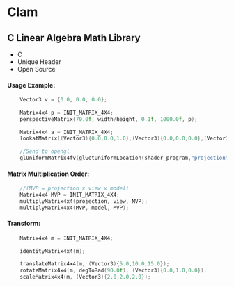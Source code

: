 # Clam
## C Linear Algebra Math Library

  * C <br>
  * Unique Header <br>
  * Open Source <br>

#### Usage Example:
```C
    Vector3 v = {0.0, 0.0, 0.0};
    
    Matrix4x4 p = INIT_MATRIX_4X4;
    perspectiveMatrix(70.0f, width/height, 0.1f, 1000.0f, p);
    
    Matrix4x4 a = INIT_MATRIX_4X4;
    lookatMatrix((Vector3){0.0,0.0,1.0},(Vector3){0.0,0.0,0.0},(Vector3){0.0,1.0,0.0}, a);
    
    //Send to opengl
    glUniformMatrix4fv(glGetUniformLocation(shader_program,"projection"), 1, GL_FALSE, p);
```
#### Matrix Multiplication Order:
```C
    //(MVP = projection x view x model)
    Matrix4x4 MVP = INIT_MATRIX_4X4;
    multiplyMatrix4x4(projection, view, MVP);
    multiplyMatrix4x4(MVP, model, MVP);
```
#### Transform:
```C
    Matrix4x4 m = INIT_MATRIX_4X4;
    
    identityMatrix4x4(m);
    
    translateMatrix4x4(m, (Vector3){5.0,10.0,15.0});
    rotateMatrix4x4(m, degToRad(90.0f), (Vector3){0.0,1.0,0.0});
    scaleMatrix4x4(m, (Vector3){2.0,2.0,2.0});
```
